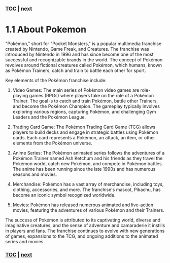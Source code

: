 ### [TOC](./0_TableOfContents.md) | [next](./12_AboutShowdown.md)
# 1.1 About Pokemon
"Pokémon," short for "Pocket Monsters," is a popular multimedia franchise created by Nintendo, Game Freak, and Creatures. The franchise was introduced by Nintendo in 1996 and has since become one of the most successful and recognizable brands in the world. The concept of Pokémon revolves around fictional creatures called Pokémon, which humans, known as Pokémon Trainers, catch and train to battle each other for sport.

Key elements of the Pokémon franchise include:

1. Video Games: The main series of Pokémon video games are role-playing games (RPGs) where players take on the role of a Pokémon Trainer. The goal is to catch and train Pokémon, battle other Trainers, and become the Pokémon Champion. The gameplay typically involves exploring various regions, capturing Pokémon, and challenging Gym Leaders and the Pokémon League.

2. Trading Card Game: The Pokémon Trading Card Game (TCG) allows players to build decks and engage in strategic battles using Pokémon cards. Each card represents a Pokémon, an attack, an item, or other elements from the Pokémon universe.

3. Anime Series: The Pokémon animated series follows the adventures of a Pokémon Trainer named Ash Ketchum and his friends as they travel the Pokémon world, catch new Pokémon, and compete in Pokémon battles. The anime has been running since the late 1990s and has numerous seasons and movies.

4. Merchandise: Pokémon has a vast array of merchandise, including toys, clothing, accessories, and more. The franchise's mascot, Pikachu, has become an iconic symbol recognized worldwide.

5. Movies: Pokémon has released numerous animated and live-action movies, featuring the adventures of various Pokémon and their Trainers.

The success of Pokémon is attributed to its captivating world, diverse and imaginative creatures, and the sense of adventure and camaraderie it instills in players and fans. The franchise continues to evolve with new generations of games, expansions to the TCG, and ongoing additions to the animated series and movies.

### [TOC](./0_TableOfContents.md) | [next](./12_AboutShowdown.md)